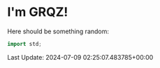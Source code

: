 # I'm GRQZ!
Here should be something random:  
```cpp
import std;
```


Last Update: 2024-07-09 02:25:07.483785+00:00
